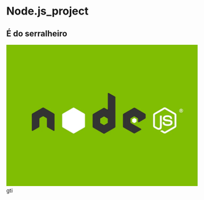 # Node.js_project
## É do serralheiro
![](https://raw.githubusercontent.com/khaosdoctor/blog-assets/master/images/2022/05/node.webp)gti